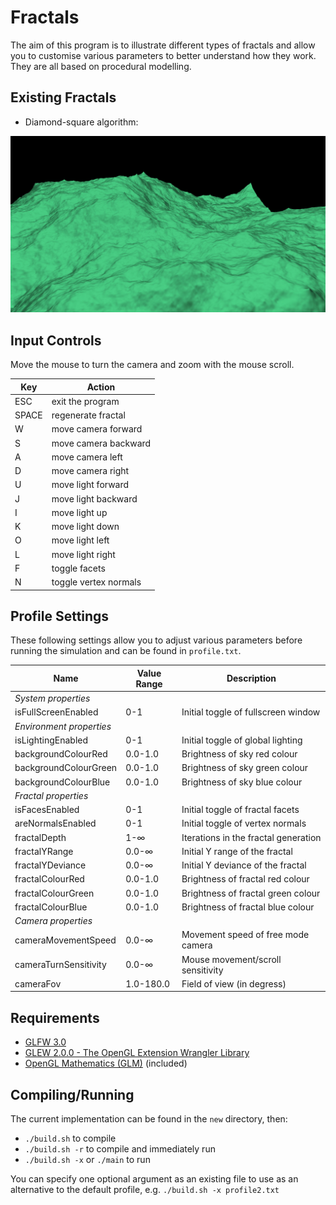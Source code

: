 # Fractals

The aim of this program is to illustrate different types of fractals and allow you to customise various parameters to better understand how they work. They are all based on procedural modelling.

## Existing Fractals

* Diamond-square algorithm:

![alt-text](new/images/dsa_screenshot.jpg "Diamond-square algorithm image example")

## Input Controls

Move the mouse to turn the camera and zoom with the mouse scroll.

| Key   | Action                |
|-------|-----------------------|
| ESC   | exit the program      |
| SPACE | regenerate fractal    |
| W     | move camera forward   |
| S     | move camera backward  |
| A     | move camera left      |
| D     | move camera right     |
| U     | move light forward    |
| J     | move light backward   |
| I     | move light up         |
| K     | move light down       |
| O     | move light left       |
| L     | move light right      |
| F     | toggle facets         |
| N     | toggle vertex normals |

## Profile Settings
These following settings allow you to adjust various parameters before running the simulation and can be found in `profile.txt`.

| Name                    | Value Range | Description                         |
|-------------------------|-------------|-------------------------------------|
|_System properties_      |                                                  ||
|isFullScreenEnabled      | 0-1       | Initial toggle of fullscreen window   |
|_Environment properties_ |                                                  ||
|isLightingEnabled        | 0-1       | Initial toggle of global lighting     |
|backgroundColourRed      | 0.0-1.0   | Brightness of sky red colour          |
|backgroundColourGreen    | 0.0-1.0   | Brightness of sky green colour        |
|backgroundColourBlue     | 0.0-1.0   | Brightness of sky blue colour         |
|_Fractal properties_     |                                                  ||
|isFacesEnabled           | 0-1       | Initial toggle of fractal facets      |
|areNormalsEnabled        | 0-1       | Initial toggle of vertex normals      |
|fractalDepth             | 1-∞       | Iterations in the fractal generation  |
|fractalYRange            | 0.0-∞     | Initial Y range of the fractal        |
|fractalYDeviance         | 0.0-∞     | Initial Y deviance of the fractal     |
|fractalColourRed         | 0.0-1.0   | Brightness of fractal red colour      |
|fractalColourGreen       | 0.0-1.0   | Brightness of fractal green colour    |
|fractalColourBlue        | 0.0-1.0   | Brightness of fractal blue colour     |
|_Camera properties_      |                                                  ||
|cameraMovementSpeed      | 0.0-∞     | Movement speed of free mode camera    |
|cameraTurnSensitivity    | 0.0-∞     | Mouse movement/scroll sensitivity     |
|cameraFov                | 1.0-180.0 | Field of view (in degress)            |

## Requirements

* [GLFW 3.0](https://github.com/glfw/glfw)
* [GLEW 2.0.0 - The OpenGL Extension Wrangler Library](https://github.com/nigels-com/glew)
* [OpenGL Mathematics (GLM)](https://github.com/g-truc/glm) (included)

## Compiling/Running

The current implementation can be found in the `new` directory, then:

* `./build.sh` to compile
* `./build.sh -r` to compile and immediately run
* `./build.sh -x` or `./main` to run

You can specify one optional argument as an existing file to use as an alternative to the default profile, e.g. `./build.sh -x profile2.txt`
